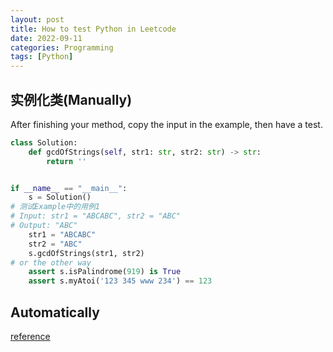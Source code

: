 ```yaml
---
layout: post
title: How to test Python in Leetcode
date: 2022-09-11
categories: Programming
tags: [Python]
---
```


## 实例化类(Manually)

After finishing your method, copy the input in the example, then have a test.

```python
class Solution:
    def gcdOfStrings(self, str1: str, str2: str) -> str:
        return ''


if __name__ == "__main__":
    s = Solution()
# 测试Example中的用例1
# Input: str1 = "ABCABC", str2 = "ABC"
# Output: "ABC"
    str1 = "ABCABC"
    str2 = "ABC"
    s.gcdOfStrings(str1, str2)
# or the other way
    assert s.isPalindrome(919) is True
    assert s.myAtoi('123 345 www 234') == 123
```

## Automatically

[reference](https://www.cnblogs.com/gradual/p/14111829.html)

